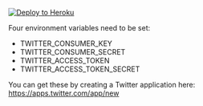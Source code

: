 [![Deploy to Heroku](https://www.herokucdn.com/deploy/button.png)](https://heroku.com/deploy)

Four environment variables need to be set:

- TWITTER\_CONSUMER\_KEY
- TWITTER\_CONSUMER\_SECRET
- TWITTER\_ACCESS\_TOKEN
- TWITTER\_ACCESS\_TOKEN\_SECRET

You can get these by creating a Twitter application here:
https://apps.twitter.com/app/new
